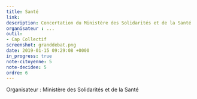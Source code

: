 ```yaml
---
title: Santé
link: 
description: Concertation du Ministère des Solidarités et de la Santé
organisateur : ...
outil:
- Cap Collectif
screenshot: granddebat.png
date: 2019-01-15 09:29:08 +0000
in_progress: true
note-citoyenne: 5
note-decidee: 5
ordre: 6
---
```


Organisateur : Ministère des Solidarités et de la Santé